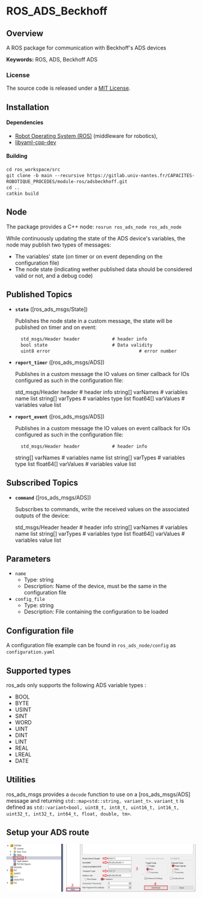 # ROS_ADS_Beckhoff

## Overview

A ROS package for communication with Beckhoff's ADS devices

**Keywords:** ROS, ADS, Beckhoff ADS

### License

The source code is released under a [MIT License](LICENSE).

## Installation

#### Dependencies

- [Robot Operating System (ROS)](http://wiki.ros.org) (middleware for robotics),
- [libyaml-cpp-dev](https://github.com/jbeder/yaml-cpp)


#### Building

	cd ros_workspace/src
	git clone -b main --recursive https://gitlab.univ-nantes.fr/CAPACITES-ROBOTIQUE_PROCEDES/module-ros/adsbeckhoff.git
	cd ..
	catkin build

## Node

The package provides a C++ node: `rosrun ros_ads_node ros_ads_node`

While continuously updating the state of the ADS device's variables, the node may publish two types of messages:
- The variables' state (on timer or on event depending on the configuration file)
- The node state (indicating wether published data should be considered valid or not, and a debug code)

## Published Topics 

* **`state`** ([ros_ads_msgs/State])

  Publishes the node state in a custom message, the state will be published on timer and on event:
	
		std_msgs/Header header            # header info
		bool state                        # Data validity
		uint8 error 					            # error number

* **`report_timer`** ([ros_ads_msgs/ADS])

  Publishes in a custom message the IO values on timer callback for IOs configured as such in the configuration file:
	
    std_msgs/Header header            # header info
    string[] varNames                 # variables name list
    string[] varTypes                 # variables type list
    float64[] varValues               # variables value list

* **`report_event`** ([ros_ads_msgs/ADS])

  Publishes in a custom message the IO values on event callback for IOs configured as such in the configuration file:
	
		std_msgs/Header header            # header info
    string[] varNames                 # variables name list
    string[] varTypes                 # variables type list
    float64[] varValues               # variables value list

## Subscribed Topics 

* **`command`** ([ros_ads_msgs/ADS])

  Subscribes to commands, write the received values on the associated outputs of the device:
	
    std_msgs/Header header            # header info
    string[] varNames                 # variables name list
    string[] varTypes                 # variables type list
    float64[] varValues               # variables value list

## Parameters

- `name`
    - Type: string
    - Description: Name of the device, must be the same in the configuration file
- `config_file`
    - Type: string
    - Description: File containing the configuration to be loaded

## Configuration file

A configuration file example can be found in `ros_ads_node/config` as `configuration.yaml`

## Supported types

ros_ads only supports the following ADS variable types :

  - BOOL
  - BYTE
  - USINT
  - SINT
  - WORD
  - UINT
  - DINT
  - LINT
  - REAL
  - LREAL
  - DATE

## Utilities

ros_ads_msgs provides a `decode` function to use on a [ros_ads_msgs/ADS] message and returning `std::map<std::string, variant_t>`.
`variant_t` is defined as `std::variant<bool, uint8_t, int8_t, uint16_t, int16_t, uint32_t, int32_t, int64_t, float, double, tm>`.

## Setup your ADS route

![route setup help](Add_PLC_route.PNG "route setup help")
